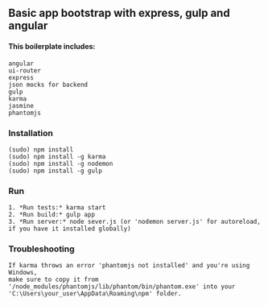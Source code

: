 ## Basic app bootstrap with express, gulp and angular

#### This boilerplate includes:
```
angular
ui-router
express
json mocks for backend
gulp
karma
jasmine
phantomjs
```

### Installation

```
(sudo) npm install
(sudo) npm install -g karma
(sudo) npm install -g nodemon
(sudo) npm install -g gulp
```

### Run

```
1. *Run tests:* karma start
2. *Run build:* gulp app
3. *Run server:* node sever.js (or 'nodemon server.js' for autoreload, if you have it installed globally)
```

### Troubleshooting

```
If karma throws an error 'phantomjs not installed' and you're using Windows,
make sure to copy it from '/node_modules/phantomjs/lib/phantom/bin/phantom.exe' into your
'C:\Users\your_user\AppData\Roaming\npm' folder.
```
